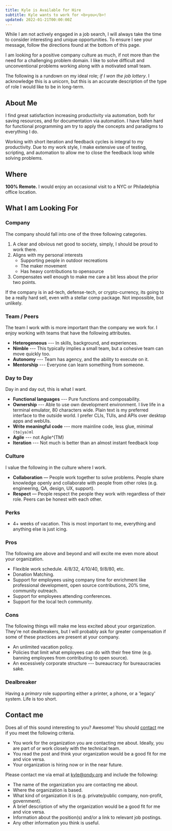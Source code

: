 ```yaml
---
title: Kyle is Available for Hire
subtitle: Kyle wants to work for <b>you</b>!
updated: 2022-01-21T00:00:00Z
---
```


<aside>
While I am not actively engaged in a job search, I will always take the time to
consider interesting and unique opportunities. To ensure I see your message,
follow the directions found at the bottom of this page.
</aside>

I am looking for a positive company culture as much, if not more than the need
for a challenging problem domain. I like to solve difficult and unconventional
  problems working along with a motivated small team.

The following is a rundown on my ideal role; _if I won the job lottery_. I
acknowledge this is a unicorn, but this is an accurate description of the type
of role I would like to be in long-term.


## About Me

I find great satisfaction increasing productivity via automation, both for
saving resources, and for documentation via automation. I have fallen hard for
functional programming am try to apply the concepts and paradigms to everything
I do.

Working with short iteration and feedback cycles is integral to my
productivity. Due to my work style, I make extensive use of testing, scripting,
and automation to allow me to close the feedback loop while solving problems.


## Where

**100% Remote.**
I would enjoy an occasional visit to a NYC or Philadelphia office location.


## What I am Looking For

### Company

The company should fall into one of the three following categories.

1) A clear and obvious net good to society, simply, I should be proud to work there.
2) Aligns with my personal interests
    * Supporting people in outdoor recreations
    * The maker movement
    * Has heavy contributions to opensource
3) Compensates well enough to make me care a bit less about the prior two
   points.

If the company is in ad-tech, defense-tech, or crypto-currency, its going to be
a really hard sell, even with a stellar comp package. Not impossible, but
unlikely.

### Team / Peers

The team I work with is more important than the company we work for. I enjoy working with teams that have the following attributes.

* **Heterogeneous** --- In skills, background, and experiences.
* **Nimble** --- This typically implies a small team, but a cohesive team can move quickly too.
* **Autonomy** --- Team has agency, and the ability to execute on it.
* **Mentorship** --- Everyone can learn something from someone.

### Day to Day

Day in and day out, this is what I want.

* **Functional languages** --- Pure functions and composability.
* **Ownership** --- Able to use own development environment.
   I live life in a terminal emulator, 80 characters wide.
   Plain text is my preferred interface to the outside world.
   I prefer CLIs, TUIs, and APIs over desktop apps and webUIs.
* **Write meaningful code** --- more mainline code, less glue, minimal `(to|ya)ml`
* **Agile** --- not Agile^(TM)
* **Iteration** --- Not much is better than an almost instant feedback loop

### Culture

I value the following in the culture where I work.

* **Collaboration** — People work together to solve problems.
  People share knowledge openly and collaborate with people from other roles (e.g. engineering, QA, design, UX, support).
* **Respect** — People respect the people they work with regardless of their role.
  Peers can be honest with each other.

### Perks

* 4+ weeks of vacation.
  This is most important to me, everything and anything else is just icing.


### Pros

The following are above and beyond and will excite me even more about your organization.

* Flexible work schedule.
  4/8/32, 4/10/40, 9/8/80, etc.
* Donation Matching.
* Support for employees using company time for enrichment like professional development, open source contributions, 20% time, community outreach.
* Support for employees attending conferences.
* Support for the local tech community.

### Cons

The following things will make me less excited about your organization.
They're not dealbreakers, but I will probably ask for greater compensation if some of these practices are present at your company.

* An unlimited vacation policy.
* Policies that limit what employees can do with their free time (e.g. banning employees from contributing to open source).
* An excessively corporate structure --- bureaucracy for bureaucracies sake.

### Dealbreaker

Having a *primary* role supporting either a printer, a phone, or a 'legacy' system.
Life is too short.

## Contact me

Does all of this sound interesting to you? Awesome! You should [contact](/contact) me if you meet the following criteria.

* You work for the organization you are contacting me about.
  Ideally, you are part of or work closely with the technical team.
* You read the post and think your organization would be a good fit for me and vice versa.
* Your organization is hiring now or in the near future.

Please contact me via email at <a href="mailto:kyle@ondy.org">kyle@ondy.org</a> and include the following:

* The name of the organization you are contacting me about.
* Where the organization is based.
* What kind of organization it is (e.g. private/public company, non-profit, government).
* A brief description of why the organization would be a good fit for me and vice versa.
* Information about the position(s) and/or a link to relevant job postings.
* Any other information you think is useful.
